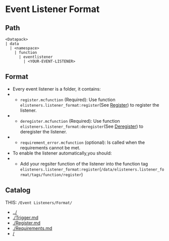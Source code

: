 # Event Listener Format
## Path
```
<Datapack>
| data
  | <namespace>
    | function
      | eventlistener
        | <YOUR-EVENT-LISTENER>
```
## Format
+ Every event listener is a folder, it contains:
+ + `register.mcfunction` (Required): Use function `elisteners.listener_format:register`(See [Register](Register.md#registering)) to register the listener.
+ + `deregister.mcfunction` (Required): Use function `elisteners.listener_format:deregister`(See [Deregister](Register.md#deregistering)) to deregister the listener.
+ + `requirement_error.mcfunction` (optional): Is called when the requirements cannot be met.
+ To enable the listener automatically,you should:
+ + Add your regsiter function of the listener into the function tag `elisteners.listener_format:register`(`/data/elisteners.listener_format/tags/function/register`)

## Catalog
THIS: `/Event Listeners/Format/`
+ [../](../../catelog.md#event-listeners)
+ [./Trigger.md](Trigger.md)
+ [./Register.md](Register.md)
+ [./Requirements.md](Requirements.md)
+ [/](../../main.md#catalog)